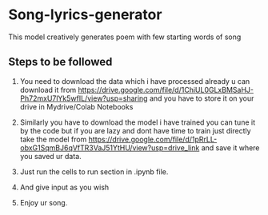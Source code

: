# Song-lyrics-generator
This model creatively generates poem with few starting words of song

## Steps to be followed

1. You need to download the data which i have processed already u can download it from https://drive.google.com/file/d/1ChiUL0GLxBMSaHJ-Ph72mxU7lYk5wfIL/view?usp=sharing and you have to store it on your drive in Mydrive/Colab Notebooks
2. Similarly you have to download the model i have trained you can tune it by the code but if you are lazy and dont have time to train just directly take the model from https://drive.google.com/file/d/1pRrLL-obxG1SqmBJ6qVfTR3VaJ51YtHU/view?usp=drive_link and save it where you saved ur data.
3. Just run the cells to run section in .ipynb file.
4. And give input as you wish

5. Enjoy ur song.
